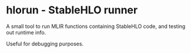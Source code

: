 # hlorun - StableHLO runner

A small tool to run MLIR functions containing StableHLO code, and testing out runtime info.


Useful for debugging purposes. 
